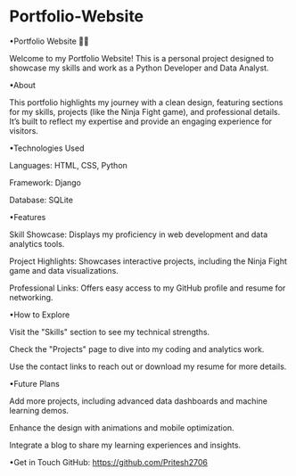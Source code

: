 # Portfolio-Website
•Portfolio Website 👨‍💻

Welcome to my Portfolio Website! This is a personal project designed to showcase my skills and work as a Python Developer and Data Analyst.


•About

This portfolio highlights my journey with a clean design, featuring sections for my skills, projects (like the Ninja Fight game), and professional details. It’s built to reflect my expertise and provide an engaging experience for visitors.


•Technologies Used

Languages: HTML, CSS, Python

Framework: Django

Database: SQLite


•Features

Skill Showcase: Displays my proficiency in web development and data analytics tools.

Project Highlights: Showcases interactive projects, including the Ninja Fight game and data visualizations.

Professional Links: Offers easy access to my GitHub profile and resume for networking.


•How to Explore

Visit the "Skills" section to see my technical strengths.

Check the "Projects" page to dive into my coding and analytics work.

Use the contact links to reach out or download my resume for more details.


•Future Plans

Add more projects, including advanced data dashboards and machine learning demos.

Enhance the design with animations and mobile optimization.

Integrate a blog to share my learning experiences and insights.


•Get in Touch
GitHub: https://github.com/Pritesh2706
